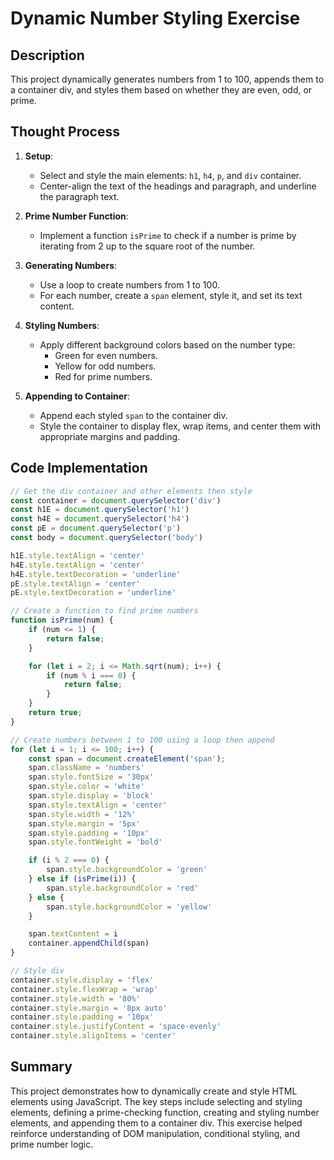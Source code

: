 # Dynamic Number Styling Exercise

## Description

This project dynamically generates numbers from 1 to 100, appends them to a container div, and styles them based on whether they are even, odd, or prime.

## Thought Process

1. **Setup**:
   - Select and style the main elements: `h1`, `h4`, `p`, and `div` container.
   - Center-align the text of the headings and paragraph, and underline the paragraph text.

2. **Prime Number Function**:
   - Implement a function `isPrime` to check if a number is prime by iterating from 2 up to the square root of the number.

3. **Generating Numbers**:
   - Use a loop to create numbers from 1 to 100.
   - For each number, create a `span` element, style it, and set its text content.

4. **Styling Numbers**:
   - Apply different background colors based on the number type:
     - Green for even numbers.
     - Yellow for odd numbers.
     - Red for prime numbers.

5. **Appending to Container**:
   - Append each styled `span` to the container div.
   - Style the container to display flex, wrap items, and center them with appropriate margins and padding.

## Code Implementation

```javascript
// Get the div container and other elements then style
const container = document.querySelector('div')
const h1E = document.querySelector('h1')
const h4E = document.querySelector('h4')
const pE = document.querySelector('p')
const body = document.querySelector('body')

h1E.style.textAlign = 'center'
h4E.style.textAlign = 'center'
h4E.style.textDecoration = 'underline'
pE.style.textAlign = 'center'
pE.style.textDecoration = 'underline'

// Create a function to find prime numbers
function isPrime(num) {
    if (num <= 1) {
        return false;
    }

    for (let i = 2; i <= Math.sqrt(num); i++) {
        if (num % i === 0) {
            return false;
        }
    }
    return true;
}

// Create numbers between 1 to 100 using a loop then append
for (let i = 1; i <= 100; i++) {
    const span = document.createElement('span');
    span.className = 'numbers'
    span.style.fontSize = '30px'
    span.style.color = 'white'
    span.style.display = 'block'
    span.style.textAlign = 'center'
    span.style.width = '12%'
    span.style.margin = '5px'
    span.style.padding = '10px'
    span.style.fontWeight = 'bold'

    if (i % 2 === 0) {
        span.style.backgroundColor = 'green'
    } else if (isPrime(i)) {
        span.style.backgroundColor = 'red'
    } else {
        span.style.backgroundColor = 'yellow'
    }

    span.textContent = i
    container.appendChild(span)
}

// Style div
container.style.display = 'flex'
container.style.flexWrap = 'wrap'
container.style.width = '80%'
container.style.margin = '8px auto'
container.style.padding = '10px'
container.style.justifyContent = 'space-evenly'
container.style.alignItems = 'center'
```

## Summary

This project demonstrates how to dynamically create and style HTML elements using JavaScript. The key steps include selecting and styling elements, defining a prime-checking function, creating and styling number elements, and appending them to a container div. This exercise helped reinforce understanding of DOM manipulation, conditional styling, and prime number logic.
